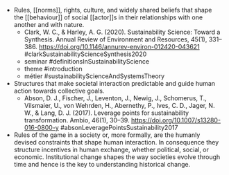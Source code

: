- Rules, [[norms]], rights, culture, and widely shared beliefs that shape the [[behaviour]] of social [[actor]]s in their relationships with one another and with nature.
	- Clark, W. C., & Harley, A. G. (2020). Sustainability Science: Toward a Synthesis. Annual Review of Environment and Resources, 45(1), 331–386. https://doi.org/10.1146/annurev-environ-012420-043621
	  #clarkSustainabilityScienceSynthesis2020
	- seminar #definitionsInSustainabilityScience
	- theme #introduction
	- métier #sustainabilityScienceAndSystemsTheory
- Structures that make societal interaction predictable and guide human action towards collective goals.
	- Abson, D. J., Fischer, J., Leventon, J., Newig, J., Schomerus, T., Vilsmaier, U., von Wehrden, H., Abernethy, P., Ives, C. D., Jager, N. W., & Lang, D. J. (2017). Leverage points for sustainability transformation. Ambio, 46(1), 30–39. https://doi.org/10.1007/s13280-016-0800-y #absonLeveragePointsSustainability2017
- Rules of the game in a society or, more formally, are the humanly devised constraints that shape human interaction. In consequence they structure incentives in human exchange, whether political, social, or economic. Institutional change shapes the way societies evolve through time and hence is the key to understanding historical change.